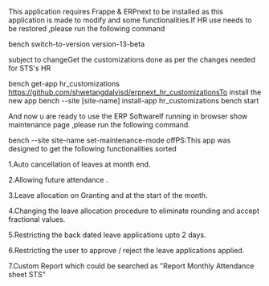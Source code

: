 This application requires Frappe & ERPnext to be installed as this application is made to modify and some functionalities.If HR use needs to be restored ,please run the following command
	
  bench switch-to-version version-13-beta

subject to changeGet the customizations done as per the changes needed for STS's HR
	
  bench get-app hr_customizations https://github.com/shwetangdalvisd/erpnext_hr_customizationsTo install the new app
    bench --site [site-name] install-app hr_customizations	bench start

And now u are ready to use the ERP SoftwareIf running in browser show maintenance page ,please run the following command.
	
  bench --site site-name set-maintenance-mode offPS:This app was designed to get the following functionalities sorted
 
  1.Auto cancellation of leaves at month end.
  
  2.Allowing future attendance .
  
  3.Leave allocation on Granting and at the start of the month.
  
  4.Changing the leave allocation procedure to eliminate rounding and accept fractional values.
  
  5.Restricting the back dated leave applications upto 2 days.
  
  6.Restricting the user to approve / reject the leave applications applied.
  
  7.Custom Report which could be searched as "Report Monthly Attendance sheet STS"
